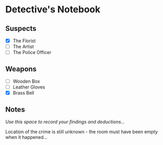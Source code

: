 # Detective's Notebook

## Suspects
- [x] The Florist
- [ ] The Artist
- [ ] The Police Officer

## Weapons
- [ ] Wooden Box
- [ ] Leather Gloves
- [x] Brass Bell

## Notes
*Use this space to record your findings and deductions...*

Location of the crime is still unknown - the room must have been empty when it happened...
